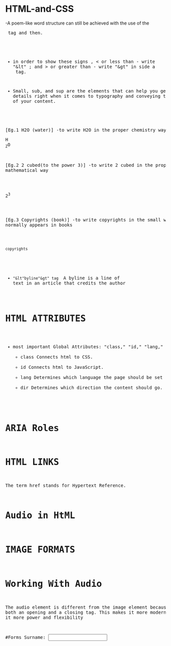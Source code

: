 # HTML-and-CSS
-A poem-like word structure can still be achieved with the use of the <pre> tag and then.
- in order to show these signs , < or less than - write "&lt" ; and > or greater than - write "&gt" in side a <code></code> tag.

- Small, sub, and sup are the elements that can help you get the details right when it comes to typography and conveying the full meaning of your content.

[Eg.1 H2O (water)]
  -to write H2O in the proper chemistry way
    <p>H <sub>2</sub>O</p>

[Eg.2 2 cubed(to the power 3)]
   -to write 2 cubed in the proper mathematical way
   <p>2<sup>3</sup></p>

[Eg.3 Copyrights (book)]
   -to write copyrights in the small way it normally appears in books
   <p><small>copyrights</small></p>

* <code>"&lt"byline"&gt" tag </code>
A byline is a line of text in an article that credits the author

# HTML ATTRIBUTES
- most important Global Attributes: "class," "id," "lang," and "dir."
  * class
      Connects html to CSS.
  * id
      Connects html to JavaScript.
  * lang
      Determines which language the page should be set up in.
  * dir
      Determines which direction the content should go.

# ARIA Roles

# HTML LINKS
   The term href stands for Hypertext Reference.

# Audio in HtML

# IMAGE FORMATS

# Working With Audio
  The audio element is different from the image element because it has both an opening and a closing tag. This makes it more modern and gives it more power and flexibility
  <audio></audio>

  #Forms
<label>Surname:</label>
            <input>
